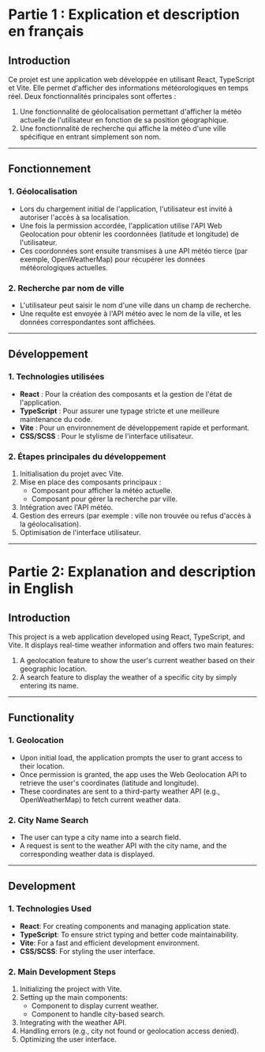# Partie 1 : Explication et description en français

## Introduction
Ce projet est une application web développée en utilisant React, TypeScript et Vite. Elle permet d'afficher des informations météorologiques en temps réel. Deux fonctionnalités principales sont offertes :

1. Une fonctionnalité de géolocalisation permettant d'afficher la météo actuelle de l'utilisateur en fonction de sa position géographique.
2. Une fonctionnalité de recherche qui affiche la météo d'une ville spécifique en entrant simplement son nom.

---

## Fonctionnement

### 1. Géolocalisation
- Lors du chargement initial de l'application, l'utilisateur est invité à autoriser l'accès à sa localisation.
- Une fois la permission accordée, l'application utilise l'API Web Geolocation pour obtenir les coordonnées (latitude et longitude) de l'utilisateur.
- Ces coordonnées sont ensuite transmises à une API météo tierce (par exemple, OpenWeatherMap) pour récupérer les données météorologiques actuelles.

### 2. Recherche par nom de ville
- L'utilisateur peut saisir le nom d'une ville dans un champ de recherche.
- Une requête est envoyée à l'API météo avec le nom de la ville, et les données correspondantes sont affichées.

---

## Développement

### 1. Technologies utilisées
- **React** : Pour la création des composants et la gestion de l'état de l'application.
- **TypeScript** : Pour assurer une typage stricte et une meilleure maintenance du code.
- **Vite** : Pour un environnement de développement rapide et performant.
- **CSS/SCSS** : Pour le stylisme de l'interface utilisateur.

### 2. Étapes principales du développement
1. Initialisation du projet avec Vite.
2. Mise en place des composants principaux :
   - Composant pour afficher la météo actuelle.
   - Composant pour gérer la recherche par ville.
3. Intégration avec l'API météo.
4. Gestion des erreurs (par exemple : ville non trouvée ou refus d'accès à la géolocalisation).
5. Optimisation de l'interface utilisateur.

---

# Partie 2: Explanation and description in English

## Introduction
This project is a web application developed using React, TypeScript, and Vite. It displays real-time weather information and offers two main features:

1. A geolocation feature to show the user's current weather based on their geographic location.
2. A search feature to display the weather of a specific city by simply entering its name.

---

## Functionality

### 1. Geolocation
- Upon initial load, the application prompts the user to grant access to their location.
- Once permission is granted, the app uses the Web Geolocation API to retrieve the user's coordinates (latitude and longitude).
- These coordinates are sent to a third-party weather API (e.g., OpenWeatherMap) to fetch current weather data.

### 2. City Name Search
- The user can type a city name into a search field.
- A request is sent to the weather API with the city name, and the corresponding weather data is displayed.

---

## Development

### 1. Technologies Used
- **React**: For creating components and managing application state.
- **TypeScript**: To ensure strict typing and better code maintainability.
- **Vite**: For a fast and efficient development environment.
- **CSS/SCSS**: For styling the user interface.

### 2. Main Development Steps
1. Initializing the project with Vite.
2. Setting up the main components:
   - Component to display current weather.
   - Component to handle city-based search.
3. Integrating with the weather API.
4. Handling errors (e.g., city not found or geolocation access denied).
5. Optimizing the user interface.
